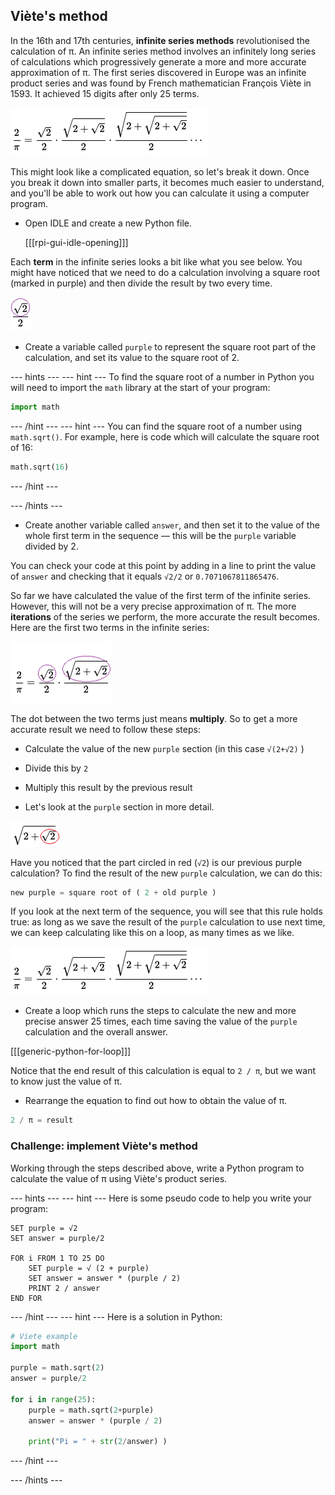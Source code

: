 ## Viète's method

In the 16th and 17th centuries, **infinite series methods** revolutionised the calculation of π. An infinite series method involves an infinitely long series of calculations which progressively generate a more and more accurate approximation of π. The first series discovered in Europe was an infinite product series and was found by French mathematician François Viète in 1593. It achieved 15 digits after only 25 terms.

  ![François Viète product series](images/viete-product-series.png)

This might look like a complicated equation, so let's break it down. Once you break it down into smaller parts, it becomes much easier to understand, and you'll be able to work out how you can calculate it using a computer program.

+ Open IDLE and create a new Python file.

    [[[rpi-gui-idle-opening]]]

Each **term** in the infinite series looks a bit like what you see below. You might have noticed that we need to do a calculation involving a square root (marked in purple) and then divide the result by two every time.

![First term in viete](images/first-viete.png)

+ Create a variable called `purple` to represent the square root part of the calculation, and set its value to the square root of 2.

--- hints ---
--- hint ---
To find the square root of a number in Python you will need to import the `math` library at the start of your program:

```python
import math
```
--- /hint ---
--- hint ---
You can find the square root of a number using `math.sqrt()`. For example, here is code which will calculate the square root of 16:

```python
math.sqrt(16)
```
--- /hint ---

--- /hints ---

+ Create another variable called `answer`, and then set it to the value of the whole first term in the sequence — this will be the `purple` variable divided by 2.

You can check your code at this point by adding in a line to print the value of `answer` and checking that it equals `√2/2` or `0.7071067811865476`.

So far we have calculated the value of the first term of the infinite series. However, this will not be a very precise approximation of π. The more **iterations** of the series we perform, the more accurate the result becomes. Here are the first two terms in the infinite series:

![Viete sequence highlighted in purple](images/viete-purple.png)

The dot between the two terms just means **multiply**. So to get a more accurate result we need to follow these steps:

- Calculate the value of the new `purple` section (in this case `√(2+√2)` )
- Divide this by `2`
- Multiply this result by the previous result

- Let's look at the `purple` section in more detail.

![Viete second term](images/viete-new-purple.png)

Have you noticed that the part circled in red (`√2`) is our previous purple calculation? To find the result of the new `purple` calculation, we can do this:

```python
new purple = square root of ( 2 + old purple )
```

If you look at the next term of the sequence, you will see that this rule holds true: as long as we save the result of the `purple` calculation to use next time, we can keep calculating like this on a loop, as many times as we like.

![Viete sequence highlighted in purple](images/viete-product-series.png)

+ Create a loop which runs the steps to calculate the new and more precise answer 25 times, each time saving the value of the `purple` calculation and the overall answer.

[[[generic-python-for-loop]]]

Notice that the end result of this calculation is equal to `2 / π`, but we want to know just the value of π.

+ Rearrange the equation to find out how to obtain the value of π.

```python
2 / π = result
```

### Challenge: implement Viète's method

Working through the steps described above, write a Python program to calculate the value of π using Viète's product series.

--- hints ---
--- hint ---
Here is some pseudo code to help you write your program:

```
SET purple = √2
SET answer = purple/2

FOR i FROM 1 TO 25 DO
    SET purple = √ (2 + purple)
    SET answer = answer * (purple / 2)
    PRINT 2 / answer
END FOR

```

--- /hint ---
--- hint ---
Here is a solution in Python:

```Python
# Viete example
import math

purple = math.sqrt(2)
answer = purple/2

for i in range(25):
    purple = math.sqrt(2+purple)
    answer = answer * (purple / 2)

    print("Pi = " + str(2/answer) )

```
--- /hint ---

--- /hints ---
